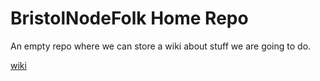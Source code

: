 BristolNodeFolk Home Repo
=========================

An empty repo where we can store a wiki about stuff we are going to do.

[wiki](https://github.com/BristolNodeFolk/homerepo/wiki)